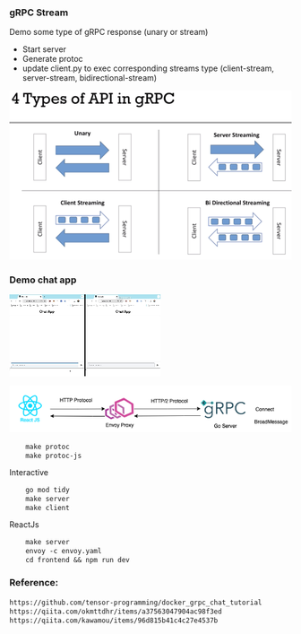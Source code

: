 ### gRPC Stream

Demo some type of gRPC response (unary or stream)

- Start server
- Generate protoc
- update client.py to exec corresponding streams type (client-stream, server-stream, bidirectional-stream)

![GRPC Stream](images/stream_types.png)

### Demo chat app

![GRPC Chat Demo](images/chat_demo.gif)

![GRPC Chat](images/chat_demo.png)

```
    make protoc
    make protoc-js
```

Interactive

```
    go mod tidy
    make server
    make client
```

ReactJs

```
    make server
    envoy -c envoy.yaml
    cd frontend && npm run dev
```

### Reference:

    https://github.com/tensor-programming/docker_grpc_chat_tutorial
    https://qiita.com/okmttdhr/items/a37563047904ac98f3ed
    https://qiita.com/kawamou/items/96d815b41c4c27e4537b
